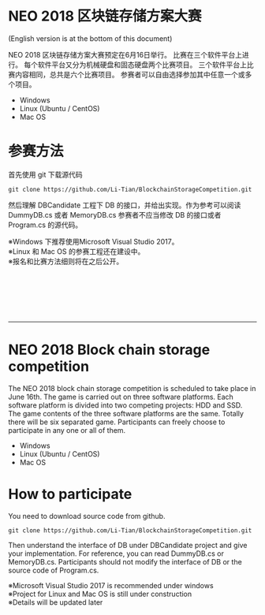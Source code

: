 # NEO 2018 区块链存储方案大赛
(English version is at the bottom of this document)

NEO 2018 区块链存储方案大赛预定在6月16日举行。
比赛在三个软件平台上进行。
每个软件平台又分为机械硬盘和固态硬盘两个比赛项目。
三个软件平台上比赛内容相同，总共是六个比赛项目。
参赛者可以自由选择参加其中任意一个或多个项目。

* Windows
* Linux (Ubuntu / CentOS)
* Mac OS

# 参赛方法
首先使用 git 下载源代码

    git clone https://github.com/Li-Tian/BlockchainStorageCompetition.git

然后理解 DBCandidate 工程下 DB 的接口，并给出实现。作为参考可以阅读 DummyDB.cs 或者 MemoryDB.cs
参赛者不应当修改 DB 的接口或者 Program.cs 的源代码。

※Windows 下推荐使用Microsoft Visual Studio 2017。<BR>
※Linux 和 Mac OS 的参赛工程还在建设中。<BR>
※报名和比赛方法细则将在之后公开。



<BR><BR><BR><BR><BR>

---

# NEO 2018 Block chain storage competition

The NEO 2018 block chain storage competition is scheduled to take place in June 16th.
The game is carried out on three software platforms.
Each software platform is divided into two competing projects: HDD and SSD.
The game contents of the three software platforms are the same.
Totally there will be six separated game.
Participants can freely choose to participate in any one or all of them.

* Windows
* Linux (Ubuntu / CentOS)
* Mac OS

# How to participate
You need to download source code from github.

    git clone https://github.com/Li-Tian/BlockchainStorageCompetition.git

Then understand the interface of DB under DBCandidate project and give your implementation. For reference, you can read DummyDB.cs or MemoryDB.cs.
Participants should not modify the interface of DB or the source code of Program.cs.

※Microsoft Visual Studio 2017 is recommended under windows<BR>
※Project for Linux and Mac OS is still under construction<BR>
※Details will be updated later
